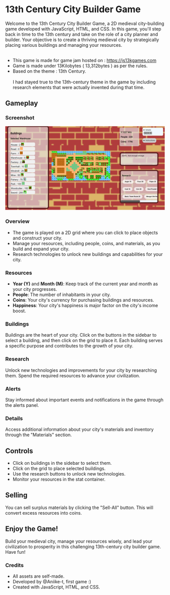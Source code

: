 # 13th Century City Builder Game

Welcome to the 13th Century City Builder Game, a 2D medieval city-building game developed with JavaScript, HTML, and CSS. In this game, you'll step back in time to the 13th century and take on the role of a city planner and builder. Your objective is to create a thriving medieval city by strategically placing various buildings and managing your resources.<br><br>
- This game is made for game jam hosted on : https://js13kgames.com
- Game is made under 13Kilobytes ( 13,312bytes ) as per the rules.
- Based on the theme : 13th Century.
<br><br>
I had stayed true to the 13th-century theme in the game by including research elements that were actually invented during that time.

## Gameplay

### Screenshot

![alt text](https://github.com/Aniike-t/13thCenturyCityBuilder/blob/master/Screenshot/ss1.png)

### Overview
- The game is played on a 2D grid where you can click to place objects and construct your city.
- Manage your resources, including people, coins, and materials, as you build and expand your city.
- Research technologies to unlock new buildings and capabilities for your city.

### Resources
- **Year (Y)** and **Month (M)**: Keep track of the current year and month as your city progresses.
- **People**: The number of inhabitants in your city.
- **Coins**: Your city's currency for purchasing buildings and resources.
- **Happiness**: Your city's happiness is major factor on the city's income boost.

### Buildings
Buildings are the heart of your city. Click on the buttons in the sidebar to select a building, and then click on the grid to place it. Each building serves a specific purpose and contributes to the growth of your city.

### Research
Unlock new technologies and improvements for your city by researching them. Spend the required resources to advance your civilization. 

### Alerts
Stay informed about important events and notifications in the game through the alerts panel.

### Details
Access additional information about your city's materials and inventory through the "Materials" section.

## Controls
- Click on buildings in the sidebar to select them.
- Click on the grid to place selected buildings.
- Use the research buttons to unlock new technologies.
- Monitor your resources in the stat container.

## Selling
You can sell surplus materials by clicking the "Sell-All" button. This will convert excess resources into coins.

## Enjoy the Game!
Build your medieval city, manage your resources wisely, and lead your civilization to prosperity in this challenging 13th-century city builder game. Have fun!

### Credits
- All assets are self-made.
- Developed by @Aniike-t, first game :) 
- Created with JavaScript, HTML, and CSS.
